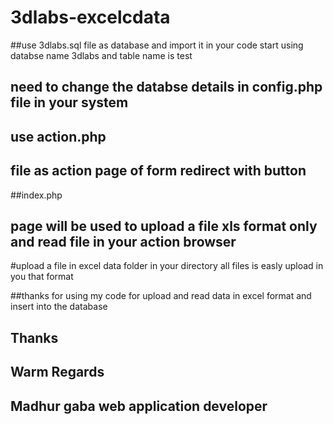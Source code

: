 # 3dlabs-excelcdata

##use 3dlabs.sql file as database and  import it in your code start using databse name 3dlabs and table name is test
## need to change the databse details in config.php file in your system

## use action.php

## file as action page of form redirect with button

##index.php 
## page will be used to upload a file xls format only and read file in your action browser

#upload a file in excel data folder in your directory all files is easly upload in you that format

##thanks for using my code for upload and read data in excel format and insert into the database
 
## Thanks 
## Warm Regards
## Madhur gaba web application developer